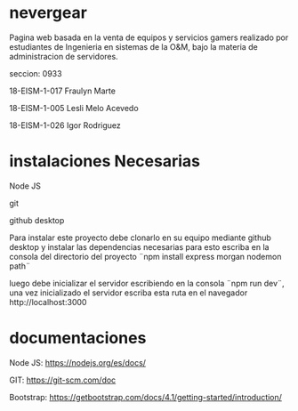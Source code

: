 # nevergear

Pagina web basada en la venta de equipos y servicios gamers realizado por estudiantes de Ingenieria en sistemas de la O&M, bajo la materia de administracion de servidores.

seccion: 0933

18-EISM-1-017 Fraulyn Marte

18-EISM-1-005 Lesli Melo Acevedo

18-EISM-1-026 Igor Rodriguez

# instalaciones Necesarias

Node JS

git

github desktop


Para instalar este proyecto debe clonarlo en su equipo mediante github desktop y instalar las dependencias necesarias para esto escriba en la consola del directorio del proyecto
¨npm install express morgan nodemon path¨

luego debe inicializar el servidor escribiendo en la consola ¨npm run dev¨, una vez inicializado el servidor escriba esta ruta en el navegador http://localhost:3000 

# documentaciones

Node JS: https://nodejs.org/es/docs/

GIT: https://git-scm.com/doc

Bootstrap: https://getbootstrap.com/docs/4.1/getting-started/introduction/


